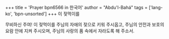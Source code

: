 +++
title = 'Prayer bpn6566 in 한국어'
author = "Abdu'l-Bahá"
tags = ['lang-ko', 'bpn-unsorted']
+++
이 젖먹이를

무비하신 주여! 이 젖먹이를 주님의 자애의 젖으로 키워 주시옵고, 주님의 안전과 보호의 요람 안에 지켜 주시오며, 주님의 사랑의 품 속에서 자라도록 해 주소서.
